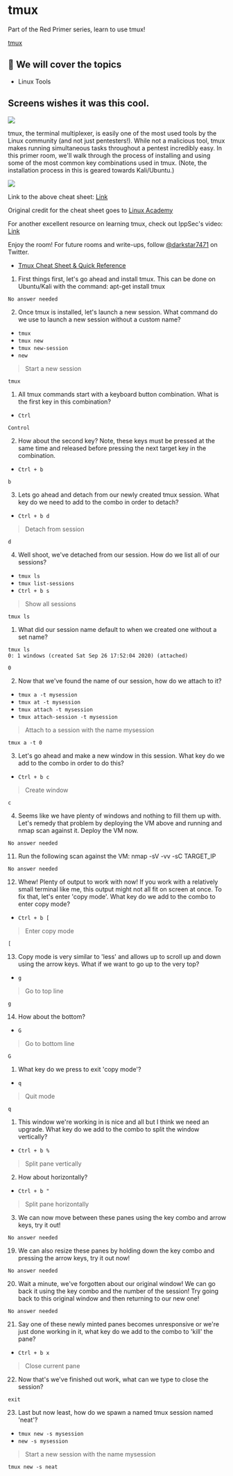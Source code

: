 # tmux

Part of the Red Primer series, learn to use tmux!

[tmux](https://tryhackme.com/room/rptmux)

## 💢 We will cover  the topics

* Linux Tools

## Screens wishes it was this cool.

![](https://i.imgur.com/GYktm26.png)

tmux, the terminal multiplexer, is easily one of the most used tools by the Linux community (and not just pentesters!). While not a malicious tool, tmux makes running simultaneous tasks throughout a pentest incredibly easy. In this primer room, we'll walk through the process of installing and using some of the most common key combinations used in tmux. (Note, the installation process in this is geared towards Kali/Ubuntu.)

![](https://i.imgur.com/bL9Dn3U.png)

Link to the above cheat sheet: [Link](https://imgur.com/bL9Dn3U)

Original credit for the cheat sheet goes to [Linux Academy](https://linuxacademy.com/blog/linux/tmux-cheat-sheet/)

For another excellent resource on learning tmux, check out IppSec's video: [Link](https://www.youtube.com/watch?v=Lqehvpe_djs)

Enjoy the room! For future rooms and write-ups, follow [@darkstar7471](https://twitter.com/darkstar7471) on Twitter.

* [Tmux Cheat Sheet & Quick Reference](https://tmuxcheatsheet.com/)

1. First things first, let's go ahead and install tmux. This can be done on Ubuntu/Kali with the command: apt-get install tmux

`No answer needed`

2. Once tmux is installed, let's launch a new session. What command do we use to launch a new session without a custom name?

* `tmux`
* `tmux new`
* `tmux new-session`
* `new`

> Start a new session

`tmux`

1. All tmux commands start with a keyboard button combination. What is the first key in this combination?

* `Ctrl`

`Control`

2. How about the second key? Note, these keys must be pressed at the same time and released before pressing the next target key in the combination.

* `Ctrl + b`

`b`

3. Lets go ahead and detach from our newly created tmux session. What key do we need to add to the combo in order to detach?

* `Ctrl + b d`

> Detach from session

`d`

4. Well shoot, we've detached from our session. How do we list all of our sessions?

* `tmux ls`
* `tmux list-sessions`
* `Ctrl + b s`

> Show all sessions

`tmux ls`

1. What did our session name default to when we created one without a set name?

```
tmux ls
0: 1 windows (created Sat Sep 26 17:52:04 2020) (attached)
```

`0`

2. Now that we've found the name of our session, how do we attach to it?

* `tmux a -t mysession`
* `tmux at -t mysession`
* `tmux attach -t mysession`
* `tmux attach-session -t mysession`

> Attach to a session with the name mysession

`tmux a -t 0`

3.  Let's go ahead and make a new window in this session. What key do we add to the combo in order to do this?

* `Ctrl + b c`

> Create window

`c`

4.  Seems like we have plenty of windows and nothing to fill them up with. Let's remedy that problem by deploying the VM above and running and nmap scan against it. Deploy the VM now.

`No answer needed`

11. Run the following scan against the VM: nmap -sV -vv -sC TARGET_IP

`No answer needed`

12. Whew! Plenty of output to work with now! If you work with a relatively small terminal like me, this output might not all fit on screen at once. To fix that, let's enter 'copy mode'. What key do we add to the combo to enter copy mode?

* `Ctrl + b [`

> Enter copy mode

`[`

13. Copy mode is very similar to 'less' and allows up to scroll up and down using the arrow keys. What if we want to go up to the very top?

* `g`

> Go to top line

`g`

14. How about the bottom?

* `G`

> Go to bottom line

`G`

1.  What key do we press to exit 'copy mode'?

* `q`

> Quit mode

`q`

1.  This window we're working in is nice and all but I think we need an upgrade. What key do we add to the combo to split the window vertically?

* `Ctrl + b %`

> Split pane vertically

2.  How about horizontally?

* `Ctrl + b "`

> Split pane horizontally

3.  We can now move between these panes using the key combo and arrow keys, try it out!

`No answer needed`

19. We can also resize these panes by holding down the key combo and pressing the arrow keys, try it out now!

`No answer needed`

20. Wait a minute, we've forgotten about our original window! We can go back it using the key combo and the number of the session! Try going back to this original window and then returning to our new one!

`No answer needed`

21. Say one of these newly minted panes becomes unresponsive or we're just done working in it, what key do we add to the combo to 'kill' the pane?

* `Ctrl + b x`

> Close current pane

22. Now that's we've finished out work, what can we type to close the session? 

`exit`

23. Last but now least, how do we spawn a named tmux session named 'neat'?

* `tmux new -s mysession`
* `new -s mysession`

> Start a new session with the name mysession

`tmux new -s neat`